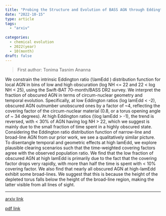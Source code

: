```yaml
---
title: "Probing the Structure and Evolution of BASS AGN through Eddington Ratios"
date: "2022-10-15"
type: article
tags:
  - "arxiv"
  
categories:
  - chemical evolution
  - 2022(year)
  - 10(month)
draft: false
---
```

> First author: Tonima Tasnim Ananna

 We constrain the intrinsic Eddington ratio (\lamEdd ) distribution function
for local AGN in bins of low and high obscuration (log NH <= 22 and 22 < log NH
< 25), using the Swift-BAT 70-month/BASS DR2 survey. We interpret the fraction
of obscured AGN in terms of circum-nuclear geometry and temporal evolution.
Specifically, at low Eddington ratios (log lamEdd < -2), obscured AGN outnumber
unobscured ones by a factor of ~4, reflecting the covering factor of the
circum-nuclear material (0.8, or a torus opening angle of ~ 34 degrees). At
high Eddington ratios (\log lamEdd > -1), the trend is reversed, with < 30% of
AGN having log NH > 22, which we suggest is mainly due to the small fraction of
time spent in a highly obscured state. Considering the Eddington ratio
distribution function of narrow-line and broad-line AGN from our prior work, we
see a qualitatively similar picture. To disentangle temporal and geometric
effects at high lamEdd, we explore plausible clearing scenarios such that the
time-weighted covering factors agree with the observed population ratio. We
find that the low fraction of obscured AGN at high lamEdd is primarily due to
the fact that the covering factor drops very rapidly, with more than half the
time is spent with < 10% covering factor. We also find that nearly all obscured
AGN at high-lamEdd exhibit some broad-lines. We suggest that this is because
the height of the depleted torus falls below the height of the broad-line
region, making the latter visible from all lines of sight.

---
[arxiv link](http://arxiv.org/abs/2210.08401v1)

[pdf link](http://arxiv.org/pdf/2210.08401v1)